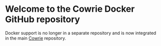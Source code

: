 # Welcome to the Cowrie Docker GitHub repository

Docker support is no longer in a separate repository and is now
integrated in the main [Cowrie](https://github.com/micheloosterhof/cowrie)
repository.

